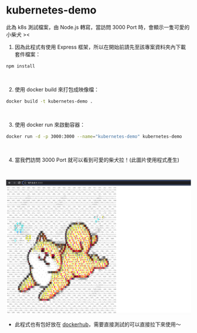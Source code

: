 # kubernetes-demo

此為 k8s 測試檔案，由 Node.js 轉寫，當訪問 3000 Port 時，會顯示一隻可愛的小柴犬 ><

1. 因為此程式有使用 Express 框架，所以在開始前請先至該專案資料夾內下載套件檔案：

```sh
npm install
```

<br>

2. 使用 docker build 來打包成映像檔：

```sh
docker build -t kubernetes-demo .
```

<br>

3. 使用 docker run 來啟動容器：

```sh
docker run -d -p 3000:3000 --name="kubernetes-demo" kubernetes-demo
```
<br>

4. 當我們訪問 3000 Port 就可以看到可愛的柴犬拉！(此圖片使用程式產生)

<br>

![圖片](https://raw.githubusercontent.com/880831ian/kubernetes-demo/master/images/Shiba-Inu.png)

* 此程式也有包好放在 [dockerhub](https://hub.docker.com/repository/docker/880831ian/kubernetes-demo)，需要直接測試的可以直接拉下來使用～
